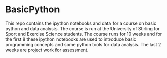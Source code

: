 # BasicPython
This repo contains the ipython notebooks and data for a course on basic python and data analysis. The course is run at the University of Stirling for Sport and Exercise Science students. The course runs for 10 weeks and for the first 8 these ipython notebooks are used to introduce basic programming concepts and some python tools for data analysis. The last 2 weeks are project work for assessment.
